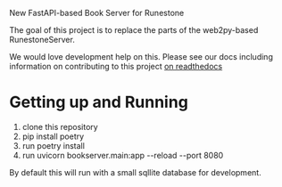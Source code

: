 New FastAPI-based Book Server for Runestone

The goal of this project is to replace the parts of the web2py-based RunestoneServer.

We would love development help on this.  Please see our docs including information on contributing to this project [on readthedocs](https://bookserver.readthedocs.io/en/latest/)


Getting up and Running
======================

1. clone this repository
2. pip install poetry
3. run poetry install
4. run uvicorn bookserver.main:app --reload --port 8080

By default this will run with a small sqllite database for development.
